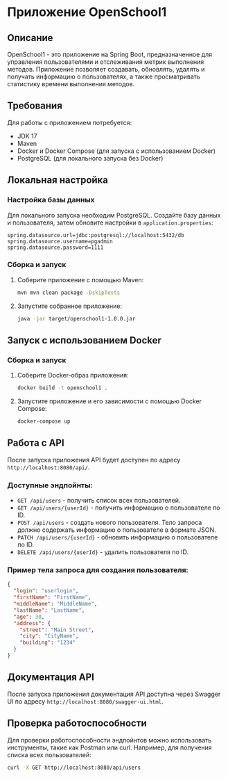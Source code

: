 # Приложение OpenSchool1

## Описание
OpenSchool1 - это приложение на Spring Boot, предназначенное для управления пользователями и отслеживания метрик выполнения методов. Приложение позволяет создавать, обновлять, удалять и получать информацию о пользователях, а также просматривать статистику времени выполнения методов.

## Требования

Для работы с приложением потребуется:
- JDK 17
- Maven
- Docker и Docker Compose (для запуска с использованием Docker)
- PostgreSQL (для локального запуска без Docker)

## Локальная настройка

### Настройка базы данных

Для локального запуска необходим PostgreSQL. Создайте базу данных и пользователя, затем обновите настройки в `application.properties`:

```properties
spring.datasource.url=jdbc:postgresql://localhost:5432/db
spring.datasource.username=pgadmin
spring.datasource.password=1111
```

### Сборка и запуск

1. Соберите приложение с помощью Maven:

    ```bash
    mvn mvn clean package -DskipTests
    ```

2. Запустите собранное приложение:

    ```bash
    java -jar target/openschool1-1.0.0.jar
    ```

## Запуск с использованием Docker

### Сборка и запуск

1. Соберите Docker-образ приложения:

    ```bash
    docker build -t openschool1 .
    ```

2. Запустите приложение и его зависимости с помощью Docker Compose:

    ```bash
    docker-compose up
    ```

## Работа с API

После запуска приложения API будет доступен по адресу `http://localhost:8080/api/`.

### Доступные эндпойнты:

- `GET /api/users` - получить список всех пользователей.
- `GET /api/users/{userId}` - получить информацию о пользователе по ID.
- `POST /api/users` - создать нового пользователя. Тело запроса должно содержать информацию о пользователе в формате JSON.
- `PATCH /api/users/{userId}` - обновить информацию о пользователе по ID.
- `DELETE /api/users/{userId}` - удалить пользователя по ID.

### Пример тела запроса для создания пользователя:

```json
{
  "login": "userlogin",
  "firstName": "FirstName",
  "middleName": "MiddleName",
  "lastName": "LastName",
  "age": 30,
  "address": {
    "street": "Main Street",
    "city": "CityName",
    "building": "1234"
  }
}
```

## Документация API

После запуска приложения документация API доступна через Swagger UI по адресу `http://localhost:8080/swagger-ui.html`.

## Проверка работоспособности

Для проверки работоспособности эндпойнтов можно использовать инструменты, такие как Postman или curl. Например, для получения списка всех пользователей:

```bash
curl -X GET http://localhost:8080/api/users